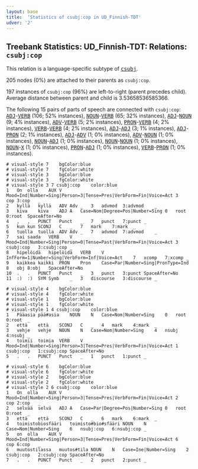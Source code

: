 ```yaml
---
layout: base
title:  'Statistics of csubj:cop in UD_Finnish-TDT'
udver: '2'
---
```


## Treebank Statistics: UD_Finnish-TDT: Relations: `csubj:cop`

This relation is a language-specific subtype of <tt><a href="fi_tdt-dep-csubj.html">csubj</a></tt>.

205 nodes (0%) are attached to their parents as `csubj:cop`.

197 instances of `csubj:cop` (96%) are left-to-right (parent precedes child).
Average distance between parent and child is 3.53658536585366.

The following 15 pairs of parts of speech are connected with `csubj:cop`: <tt><a href="fi_tdt-pos-ADJ.html">ADJ</a></tt>-<tt><a href="fi_tdt-pos-VERB.html">VERB</a></tt> (106; 52% instances), <tt><a href="fi_tdt-pos-NOUN.html">NOUN</a></tt>-<tt><a href="fi_tdt-pos-VERB.html">VERB</a></tt> (65; 32% instances), <tt><a href="fi_tdt-pos-ADJ.html">ADJ</a></tt>-<tt><a href="fi_tdt-pos-NOUN.html">NOUN</a></tt> (9; 4% instances), <tt><a href="fi_tdt-pos-ADV.html">ADV</a></tt>-<tt><a href="fi_tdt-pos-VERB.html">VERB</a></tt> (5; 2% instances), <tt><a href="fi_tdt-pos-PRON.html">PRON</a></tt>-<tt><a href="fi_tdt-pos-VERB.html">VERB</a></tt> (4; 2% instances), <tt><a href="fi_tdt-pos-VERB.html">VERB</a></tt>-<tt><a href="fi_tdt-pos-VERB.html">VERB</a></tt> (4; 2% instances), <tt><a href="fi_tdt-pos-ADJ.html">ADJ</a></tt>-<tt><a href="fi_tdt-pos-ADJ.html">ADJ</a></tt> (3; 1% instances), <tt><a href="fi_tdt-pos-ADJ.html">ADJ</a></tt>-<tt><a href="fi_tdt-pos-PRON.html">PRON</a></tt> (2; 1% instances), <tt><a href="fi_tdt-pos-ADJ.html">ADJ</a></tt>-<tt><a href="fi_tdt-pos-ADV.html">ADV</a></tt> (1; 0% instances), <tt><a href="fi_tdt-pos-ADV.html">ADV</a></tt>-<tt><a href="fi_tdt-pos-NOUN.html">NOUN</a></tt> (1; 0% instances), <tt><a href="fi_tdt-pos-NOUN.html">NOUN</a></tt>-<tt><a href="fi_tdt-pos-ADJ.html">ADJ</a></tt> (1; 0% instances), <tt><a href="fi_tdt-pos-NOUN.html">NOUN</a></tt>-<tt><a href="fi_tdt-pos-NOUN.html">NOUN</a></tt> (1; 0% instances), <tt><a href="fi_tdt-pos-NOUN.html">NOUN</a></tt>-<tt><a href="fi_tdt-pos-X.html">X</a></tt> (1; 0% instances), <tt><a href="fi_tdt-pos-PRON.html">PRON</a></tt>-<tt><a href="fi_tdt-pos-ADJ.html">ADJ</a></tt> (1; 0% instances), <tt><a href="fi_tdt-pos-VERB.html">VERB</a></tt>-<tt><a href="fi_tdt-pos-PRON.html">PRON</a></tt> (1; 0% instances).


~~~ conllu
# visual-style 7	bgColor:blue
# visual-style 7	fgColor:white
# visual-style 3	bgColor:blue
# visual-style 3	fgColor:white
# visual-style 3 7 csubj:cop	color:blue
1	On	olla	AUX	V	Mood=Ind|Number=Sing|Person=3|Tense=Pres|VerbForm=Fin|Voice=Act	3	cop	3:cop	_
2	kyllä	kyllä	ADV	Adv	_	3	advmod	3:advmod	_
3	kiva	kiva	ADJ	A	Case=Nom|Degree=Pos|Number=Sing	0	root	0:root	SpaceAfter=No
4	,	,	PUNCT	Punct	_	7	punct	7:punct	_
5	kun	kun	SCONJ	C	_	7	mark	7:mark	_
6	tuolla	tuolla	ADV	Adv	_	7	advmod	7:advmod	_
7	sai	saada	VERB	V	Mood=Ind|Number=Sing|Person=0|Tense=Past|VerbForm=Fin|Voice=Act	3	csubj:cop	3:csubj:cop	_
8	hipelöidä	hipelöidä	VERB	V	InfForm=1|Number=Sing|VerbForm=Inf|Voice=Act	7	xcomp	7:xcomp	_
9	kaikkea	kaikki	PRON	Pron	Case=Par|Number=Sing|PronType=Ind	8	obj	8:obj	SpaceAfter=No
10	.	.	PUNCT	Punct	_	3	punct	3:punct	SpaceAfter=No
11	:)	:)	SYM	Symb	_	3	discourse	3:discourse	_

~~~


~~~ conllu
# visual-style 4	bgColor:blue
# visual-style 4	fgColor:white
# visual-style 1	bgColor:blue
# visual-style 1	fgColor:white
# visual-style 1 4 csubj:cop	color:blue
1	Pääasia	pää#asia	NOUN	N	Case=Nom|Number=Sing	0	root	0:root	_
2	että	että	SCONJ	C	_	4	mark	4:mark	_
3	vehje	vehje	NOUN	N	Case=Nom|Number=Sing	4	nsubj	4:nsubj	_
4	toimii	toimia	VERB	V	Mood=Ind|Number=Sing|Person=3|Tense=Pres|VerbForm=Fin|Voice=Act	1	csubj:cop	1:csubj:cop	SpaceAfter=No
5	.	.	PUNCT	Punct	_	1	punct	1:punct	_

~~~


~~~ conllu
# visual-style 6	bgColor:blue
# visual-style 6	fgColor:white
# visual-style 2	bgColor:blue
# visual-style 2	fgColor:white
# visual-style 2 6 csubj:cop	color:blue
1	On	olla	AUX	V	Mood=Ind|Number=Sing|Person=3|Tense=Pres|VerbForm=Fin|Voice=Act	2	cop	2:cop	_
2	selvää	selvä	ADJ	A	Case=Par|Degree=Pos|Number=Sing	0	root	0:root	_
3	että	että	SCONJ	C	_	6	mark	6:mark	_
4	toimistobiosfääri	toimisto#bio#sfääri	NOUN	N	Case=Nom|Number=Sing	6	nsubj:cop	6:nsubj:cop	_
5	on	olla	AUX	V	Mood=Ind|Number=Sing|Person=3|Tense=Pres|VerbForm=Fin|Voice=Act	6	cop	6:cop	_
6	muutostilassa	muutos#tila	NOUN	N	Case=Ine|Number=Sing	2	csubj:cop	2:csubj:cop	SpaceAfter=No
7	.	.	PUNCT	Punct	_	2	punct	2:punct	_

~~~


